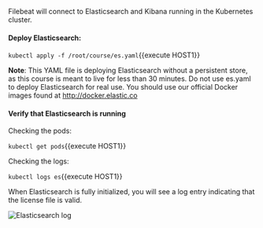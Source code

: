 Filebeat will connect to Elasticsearch and Kibana running in the Kubernetes cluster.  

#### Deploy Elasticsearch:

`kubectl apply -f /root/course/es.yaml`{{execute HOST1}}

**Note**: This YAML file is deploying Elasticsearch without a persistent store, as this course is meant to live for less than 30 minutes.  Do not use es.yaml to deploy Elasticsearch for real use. You should use our official Docker images found at http://docker.elastic.co

#### Verify that Elasticsearch is running

Checking the pods:

`kubectl get pods`{{execute HOST1}}

Checking the logs:

`kubectl logs es`{{execute HOST1}}

When Elasticsearch is fully initialized, you will see a log entry indicating that the license file is valid.

![Elasticsearch log](https://user-images.githubusercontent.com/25182304/43620198-8830e4a6-969f-11e8-9c05-0cd6ffc5ab96.png)
